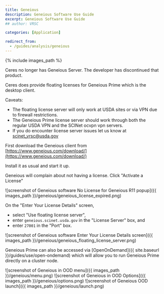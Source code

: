 ```yaml
---
title: Geneious
description: Geneious Software Use Guide
excerpt: Geneious Software Use Guide
## author: VRSC

categories: [Application]

redirect_from: 
  - /guides/analysis/geneious
---
```


{% include images_path %}






Ceres no longer has Geneious Server. The developer has discontinued that product.

Ceres does provide floating licenses for Geneious Prime which is the desktop client.  


Caveats:
* The floating license server will only work at USDA sites or via VPN due to firewall restrictions.
* The Geneious Prime license server should work through both the regular USDA VPN and the SCINet ocvpn vpn servers. 
* If you do encounter license server issues let us know at [scinet_vrsc@usda.gov](mailto:scinet_vrsc@usda.gov)


First download the Geneious client from [https://www.geneious.com/download/](https://www.geneious.com/download/)

Install it as usual and start it up.

Geneious will complain about not having a license. Click "Activate a License"

![screenshot of Geneious software No License for Geneious R11 popup]({{ images_path }}/geneious/geneious_license_expired.png)

On the "Enter Your License Details" screen,
  - select "Use floating license server",
  - enter `geneious.scinet.usda.gov` in the "License Server" box, and
  - enter `27001` in the "Port" box.

![screenshot of Geneious software Enter Your License Details screen]({{ images_path }}/geneious/geneious_floating_license_server.png)


Geneious Prime can also be accessed via [OpenOnDemand]({{ site.baseurl }}/guides/use/open-ondemand)
which will allow you to run Geneious Prime directly on a cluster node.

![screenshot of Geneious in OOD menu]({{ images_path }}/geneious/menu.png)
![screenshot of Geneious in OOD Options]({{ images_path }}/geneious/options.png)
![screenshot of Geneious OOD launch]({{ images_path }}/geneious/launch.png)
